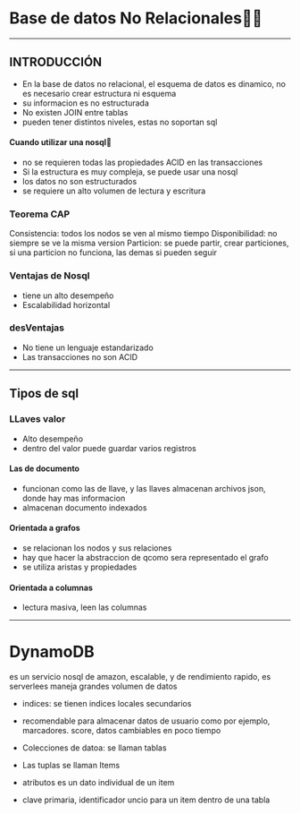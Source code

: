 # Base de datos No Relacionales🎫🎪 
---
## INTRODUCCIÓN
- En la base de datos no relacional, el esquema de datos es dinamico, no es necesario crear estructura ni esquema
- su informacion es no estructurada
- No existen JOIN entre tablas
- pueden tener distintos niveles, estas no soportan sql
#### Cuando utilizar una nosql👟
- no se requieren todas las propiedades ACID en las transacciones
- Si la estructura es muy compleja, se puede usar una nosql
- los datos no son estructurados
- se requiere un alto volumen de lectura y escritura
### Teorema CAP
Consistencia: todos los nodos se ven al mismo tiempo
Disponibilidad: no siempre se ve la misma version
Particion: se puede partir, crear particiones, si una particion no funciona, las demas si pueden seguir

### Ventajas de Nosql
- tiene un alto desempeño
- Escalabilidad horizontal
### desVentajas
- No tiene un lenguaje estandarizado
- Las transacciones no son ACID
---
## Tipos de sql
### LLaves valor
- Alto desempeño
- dentro del valor puede guardar varios registros
#### Las de documento
- funcionan como las de llave, y las llaves almacenan archivos json, donde hay mas informacion
- almacenan documento indexados
#### Orientada a grafos
- se relacionan los nodos y sus relaciones
- hay que hacer la abstraccion de qcomo sera representado el grafo
- se utiliza aristas y propiedades
#### Orientada a columnas
- lectura masiva, leen las columnas
---
# DynamoDB
es un servicio nosql de amazon, escalable, y de rendimiento rapido, es serverlees
maneja grandes volumen de datos
- indices: se tienen indices locales secundarios
- recomendable para almacenar datos de usuario como por ejemplo, marcadores. score, datos cambiables en poco tiempo

- Colecciones de datoa: se llaman tablas
- Las tuplas se llaman Items
- atributos es un dato individual de un item
- clave primaria, identificador uncio para un item dentro de una tabla
